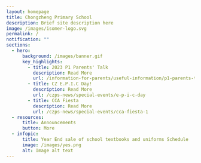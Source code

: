 ```yaml
---
layout: homepage
title: Chongzheng Primary School
description: Brief site description here
image: /images/isomer-logo.svg
permalink: /
notification: ""
sections:
  - hero:
      background: /images/banner.gif
      key_highlights:
        - title: 2023 P1 Parents' Talk
          description: Read More
          url: /information-for-parents/useful-information/p1-parents-talk
        - title: CZ E.P.I.C Day!
          description: Read More
          url: /czps-news/special-events/e-p-i-c-day
        - title: CCA Fiesta
          description: Read More
          url: /czps-news/special-events/cca-fiesta-1
  - resources:
      title: Announcements
      button: More
  - infopic:
      title: Year End sale of school textbooks and uniforms Schedule
      image: /images/yes.png
      alt: Image alt text
---
```

